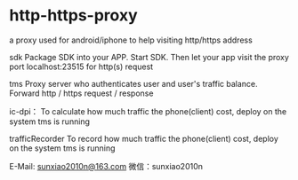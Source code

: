 # http-https-proxy
a proxy used for android/iphone to help visiting http/https address


sdk
  Package SDK into your APP. Start SDK. Then let your app visit the proxy port localhost:23515 for http(s) request
  
tms
  Proxy server who authenticates user and user's traffic balance. Forward http / https request / response
  
ic-dpi：
  To calculate how much traffic the phone(client) cost, deploy on the system tms is running
  
trafficRecorder
  To record how much traffic the phone(client) cost, deploy on the system tms is running
  

E-Mail: sunxiao2010n@163.com
微信：sunxiao2010n
